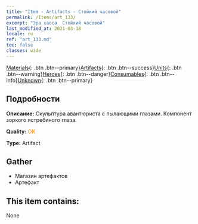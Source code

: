 ```yaml
---
title: "Item - Artifacts - Стойкий часовой"
permalink: /Items/art_133/
excerpt: "Эра хаоса  Стойкий часовой"
last_modified_at: 2021-03-18
locale: ru
ref: "art_133.md"
toc: false
classes: wide
---
```

 [Materials](/ru/Items/){: .btn .btn--primary}[Artifacts](/ru/Items/Artifacts/){: .btn .btn--success}[Units](/ru/Items/Units/){: .btn .btn--warning}[Heroes](/ru/Items/Heroes/){: .btn .btn--danger}[Consumables](/ru/Items/Consumables/){: .btn .btn--info}[Unknown](/ru/Items/Unknown/){: .btn .btn--primary}

## Подробности
 **Описание:** Скульптура авантюриста с пылающими глазами. Компонент зоркого ястребиного глаза.

 **Quality:** <span style="color: #FF8C00">OK</span>

 **Type:** Artifact

## Gather

*    Магазин артефактов 
*    Артефакт 

## This item contains:

  None

